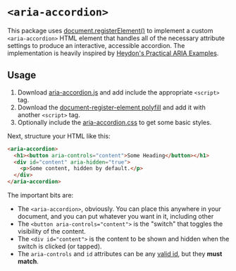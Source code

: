# `<aria-accordion>`
This package uses [document.registerElement()] to implement a custom `<aria-accordion>` HTML element that handles all of the necessary attribute settings to produce an interactive, accessible accordion. The implementation is heavily inspired by [Heydon's Practical ARIA Examples](http://heydonworks.com/practical_aria_examples/#progressive-collapsibles).

## Usage
1. Download [aria-accordion.js](aria-accordion.js) and add include the appropriate `<script>` tag.
2. Download the [document-register-element polyfill] and add it with another `<script>` tag.
3. Optionally include the [aria-accordion.css](css/aria-accordion.css) to get some basic styles.

Next, structure your HTML like this:

```html
<aria-accordion>
  <h1><button aria-controls="content">Some Heading</button></h1>
  <div id="content" aria-hidden="true">
    <p>Some content, hidden by default.</p>
  </div>
</aria-accordion>
```
  
The important bits are:

* The `<aria-accordion>`, obviously. You can place this anywhere in your document, and you can put whatever you want in it, including other 
* The `<button aria-controls="content">` is the "switch" that toggles the visibility of the content.
* The `<div id="content">` is the content to be shown and hidden when the switch is clicked (or tapped).
* The `aria-controls` and `id` attributes can be any [valid id], but they **must match**.

[document.registerElement()]: https://developer.mozilla.org/en-US/docs/Web/API/Document/registerElement
[document-register-element polyfill]: https://github.com/WebReflection/document-register-element
[valid id]: http://www.w3.org/TR/html5/dom.html#the-id-attribute
